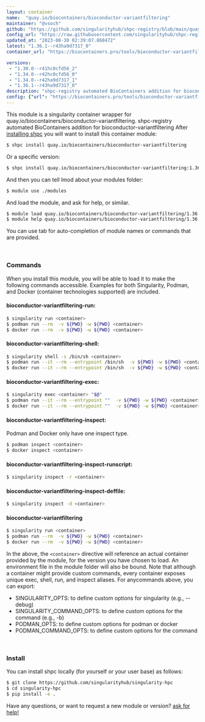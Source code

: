 ```yaml
---
layout: container
name:  "quay.io/biocontainers/bioconductor-variantfiltering"
maintainer: "@vsoch"
github: "https://github.com/singularityhub/shpc-registry/blob/main/quay.io/biocontainers/bioconductor-variantfiltering/container.yaml"
config_url: "https://raw.githubusercontent.com/singularityhub/shpc-registry/main/quay.io/biocontainers/bioconductor-variantfiltering/container.yaml"
updated_at: "2023-08-30 02:39:07.868472"
latest: "1.36.1--r43ha9d7317_0"
container_url: "https://biocontainers.pro/tools/bioconductor-variantfiltering"

versions:
 - "1.30.0--r41hc0cfd56_2"
 - "1.34.0--r42hc0cfd56_0"
 - "1.34.0--r42ha9d7317_1"
 - "1.36.1--r43ha9d7317_0"
description: "shpc-registry automated BioContainers addition for bioconductor-variantfiltering"
config: {"url": "https://biocontainers.pro/tools/bioconductor-variantfiltering", "maintainer": "@vsoch", "description": "shpc-registry automated BioContainers addition for bioconductor-variantfiltering", "latest": {"1.36.1--r43ha9d7317_0": "sha256:354da49d02e8708bbe8caf02dd1758e1f42f583ba87848d095c557210775c61f"}, "tags": {"1.30.0--r41hc0cfd56_2": "sha256:47a2d3c1c783b0b4bbd5af9d328786c99002c3cb30eb310e9fc84251c5697f18", "1.34.0--r42hc0cfd56_0": "sha256:4f52c2dcc890ab5866ef041c00ea15c7dc11160a3e59cdcb08e93b802d87511a", "1.34.0--r42ha9d7317_1": "sha256:1eb3eb9ff7986db5cafa5637f0d1849153999fb18b32ba5d64ff55d834c8a749", "1.36.1--r43ha9d7317_0": "sha256:354da49d02e8708bbe8caf02dd1758e1f42f583ba87848d095c557210775c61f"}, "docker": "quay.io/biocontainers/bioconductor-variantfiltering"}
---
```


This module is a singularity container wrapper for quay.io/biocontainers/bioconductor-variantfiltering.
shpc-registry automated BioContainers addition for bioconductor-variantfiltering
After [installing shpc](#install) you will want to install this container module:


```bash
$ shpc install quay.io/biocontainers/bioconductor-variantfiltering
```

Or a specific version:

```bash
$ shpc install quay.io/biocontainers/bioconductor-variantfiltering:1.36.1--r43ha9d7317_0
```

And then you can tell lmod about your modules folder:

```bash
$ module use ./modules
```

And load the module, and ask for help, or similar.

```bash
$ module load quay.io/biocontainers/bioconductor-variantfiltering/1.36.1--r43ha9d7317_0
$ module help quay.io/biocontainers/bioconductor-variantfiltering/1.36.1--r43ha9d7317_0
```

You can use tab for auto-completion of module names or commands that are provided.

<br>

### Commands

When you install this module, you will be able to load it to make the following commands accessible.
Examples for both Singularity, Podman, and Docker (container technologies supported) are included.

#### bioconductor-variantfiltering-run:

```bash
$ singularity run <container>
$ podman run --rm  -v ${PWD} -w ${PWD} <container>
$ docker run --rm  -v ${PWD} -w ${PWD} <container>
```

#### bioconductor-variantfiltering-shell:

```bash
$ singularity shell -s /bin/sh <container>
$ podman run --it --rm --entrypoint /bin/sh  -v ${PWD} -w ${PWD} <container>
$ docker run --it --rm --entrypoint /bin/sh  -v ${PWD} -w ${PWD} <container>
```

#### bioconductor-variantfiltering-exec:

```bash
$ singularity exec <container> "$@"
$ podman run --it --rm --entrypoint ""  -v ${PWD} -w ${PWD} <container> "$@"
$ docker run --it --rm --entrypoint ""  -v ${PWD} -w ${PWD} <container> "$@"
```

#### bioconductor-variantfiltering-inspect:

Podman and Docker only have one inspect type.

```bash
$ podman inspect <container>
$ docker inspect <container>
```

#### bioconductor-variantfiltering-inspect-runscript:

```bash
$ singularity inspect -r <container>
```

#### bioconductor-variantfiltering-inspect-deffile:

```bash
$ singularity inspect -d <container>
```



#### bioconductor-variantfiltering

```bash
$ singularity run <container>
$ podman run --rm  -v ${PWD} -w ${PWD} <container>
$ docker run --rm  -v ${PWD} -w ${PWD} <container>
```


In the above, the `<container>` directive will reference an actual container provided
by the module, for the version you have chosen to load. An environment file in the
module folder will also be bound. Note that although a container
might provide custom commands, every container exposes unique exec, shell, run, and
inspect aliases. For anycommands above, you can export:

 - SINGULARITY_OPTS: to define custom options for singularity (e.g., --debug)
 - SINGULARITY_COMMAND_OPTS: to define custom options for the command (e.g., -b)
 - PODMAN_OPTS: to define custom options for podman or docker
 - PODMAN_COMMAND_OPTS: to define custom options for the command

<br>

### Install

You can install shpc locally (for yourself or your user base) as follows:

```bash
$ git clone https://github.com/singularityhub/singularity-hpc
$ cd singularity-hpc
$ pip install -e .
```

Have any questions, or want to request a new module or version? [ask for help!](https://github.com/singularityhub/singularity-hpc/issues)